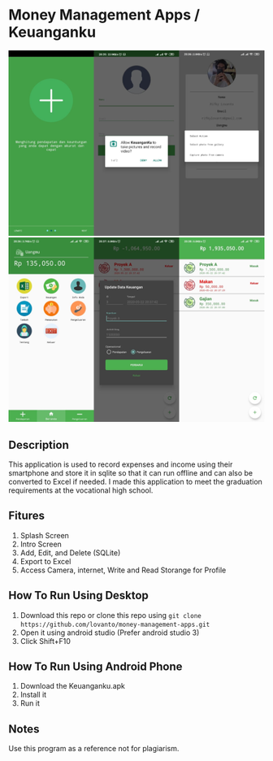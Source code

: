 # Money Management Apps / Keuanganku

![Image1](images/photo1.jpeg)
![Image2](images/photo2.jpeg)

## Description

This application is used to record expenses and income using their smartphone and store it in sqlite so that it can run offline and can also be converted to Excel if needed. I made this application to meet the graduation requirements at the vocational high school.

## Fitures

 1. Splash Screen
 2. Intro Screen
 3. Add, Edit, and Delete (SQLite)
 4. Export to Excel
 5. Access Camera, internet, Write and Read Storange for Profile

## How To Run Using Desktop
 1. Download this repo or clone this repo using `git clone https://github.com/lovanto/money-management-apps.git`
 2. Open it using android studio (Prefer android studio 3)
 3. Click Shift+F10

## How To Run Using Android Phone
 1. Download the Keuanganku.apk
 2. Install it
 3. Run it

## Notes
Use this program as a reference not for plagiarism.